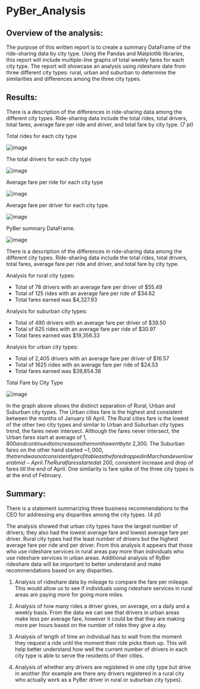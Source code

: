 # PyBer_Analysis
## Overview of the analysis:

The purpose of this written report is to create a summary DataFrame of the ride-sharing data by city type. Using the Pandas and Matplotlib libraries, this report will include multiple-line graphs of total weekly fares for each city type. The report will showcase an analysis using rideshare date from three different city types: rural, urban and suburban to determine the similarities and differences among the three city types.

## Results:

There is a description of the differences in ride-sharing data among the different city types. Ride-sharing data include the total rides, total drivers, total fares, average fare per ride and driver, and total fare by city type. (7 pt)

Total rides for each city type 

![image](https://user-images.githubusercontent.com/86085614/127780978-06c682b8-8d63-4a45-ada2-4f6ad76d0ee7.png)

The total drivers for each city type

![image](https://user-images.githubusercontent.com/86085614/127780996-1baa8356-4d07-425a-8540-8d79c36b33a0.png)

 Average fare per ride for each city type
 
 ![image](https://user-images.githubusercontent.com/86085614/127781028-5961cd22-17a4-44f0-b6b0-58af1705cdde.png)

Average fare per driver for each city type. 

![image](https://user-images.githubusercontent.com/86085614/127781034-e6d6553b-cfb1-4863-9d3c-d210e952e64c.png)

PyBer summary DataFrame.

![image](https://user-images.githubusercontent.com/86085614/127781066-932f861f-7963-4b0e-90a5-d81772cffd08.png)

There is a description of the differences in ride-sharing data among the different city types. Ride-sharing data include the total rides, total drivers, total fares, average fare per ride and driver, and total fare by city type.


Analysis for rural city types:

- Total of 78 drivers with an average fare per driver of $55.49
- Total of 125 rides with an average fare per ride of $34.62
- Total fares earned was $4,327.93

Analysis for suburban city types:

- Total of 490 drivers with an average fare per driver of $39.50
- Total of 625 rides with an average fare per ride of $30.97
- Total fares earned was $19,356.33

Analysis for urban city types:

- Total of 2,405 drivers with an average fare per driver of $16.57
- Total of 1625 rides with an average fare per ride of $24.53
- Total fares earned was $39,854.38

Total Fare by City Type

![image](https://user-images.githubusercontent.com/86085614/127781085-d2dd4724-fda9-4efb-ba52-4bcaabf65835.png)

In the graph above shows the distinct separation of Rural, Urban and Suburban city types.  The Urban cities fare is the highest and consistent between the months of January till April.  The Rural cities fare is the lowest of the other two city types and similar to Urban and Suburban city types trend, the fares never intersect.  Although the fares never intersect, the Urban fares start at average of $1,800 and continued to increase as the months went by to ~$2,300.  The Suburban fares on the other hand started ~$1,000, the trend was not consistently profitable as the fare dropped in March and even lower at mid-April.  The Rural fares started at ~$200, consistent increase and drop of fares till the end of April. One similarity is fare spike of the three city types is at the end of February.


## Summary:

There is a statement summarizing three business recommendations to the CEO for addressing any disparities among the city types. (4 pt)


The analysis showed that urban city types have the largest number of drivers; they also had the lowest average fare and lowest average fare per driver. Rural city types had the least number of drivers but the highest average fare per ride and per driver. From this analysis it appears that those who use rideshare services in rural areas pay more than individuals who use rideshare services in urban areas. Additional analysis of RyBer rideshare data will be important to better understand and make recommendations based on any disparities.

1. Analysis of rideshare data by mileage to compare the fare per mileage. This would allow us to see if individuals using rideshare services in rural areas are paying more for going more miles.

2. Analysis of how many rides a driver gives, on average, on a daily and a weekly basis. From the data we can see that drivers in urban areas make less per average fare, however it could be that they are making more per hours based on the number of rides they give a day.

3. Analysis of length of time an individual has to wait from the moment they request a ride until the moment their ride picks them up. This will help better understand how well the current number of drivers in each city type is able to serve the residents of their cities.

4. Analysis of whether any drivers are registered in one city type but drive in another (for example are there any drivers registered in a rural city who actually work as a PyBer driver in rural or suburban city types).

